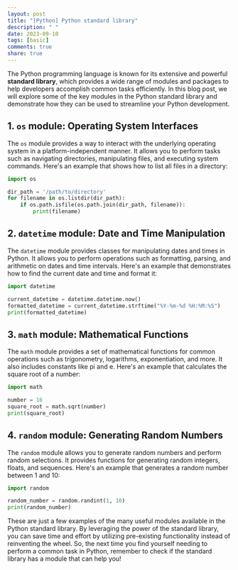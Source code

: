 ```yaml
---
layout: post
title: "[Python] Python standard library"
description: " "
date: 2023-09-10
tags: [basic]
comments: true
share: true
---
```


The Python programming language is known for its extensive and powerful **standard library**, which provides a wide range of modules and packages to help developers accomplish common tasks efficiently. In this blog post, we will explore some of the key modules in the Python standard library and demonstrate how they can be used to streamline your Python development.

## 1. `os` module: Operating System Interfaces

The `os` module provides a way to interact with the underlying operating system in a platform-independent manner. It allows you to perform tasks such as navigating directories, manipulating files, and executing system commands. Here's an example that shows how to list all files in a directory:

```python
import os

dir_path = '/path/to/directory'
for filename in os.listdir(dir_path):
    if os.path.isfile(os.path.join(dir_path, filename)):
        print(filename)
```

## 2. `datetime` module: Date and Time Manipulation

The `datetime` module provides classes for manipulating dates and times in Python. It allows you to perform operations such as formatting, parsing, and arithmetic on dates and time intervals. Here's an example that demonstrates how to find the current date and time and format it:

```python
import datetime

current_datetime = datetime.datetime.now()
formatted_datetime = current_datetime.strftime("%Y-%m-%d %H:%M:%S")
print(formatted_datetime)
```

## 3. `math` module: Mathematical Functions

The `math` module provides a set of mathematical functions for common operations such as trigonometry, logarithms, exponentiation, and more. It also includes constants like pi and e. Here's an example that calculates the square root of a number:

```python
import math

number = 16
square_root = math.sqrt(number)
print(square_root)
```

## 4. `random` module: Generating Random Numbers

The `random` module allows you to generate random numbers and perform random selections. It provides functions for generating random integers, floats, and sequences. Here's an example that generates a random number between 1 and 10:

```python
import random

random_number = random.randint(1, 10)
print(random_number)
```

These are just a few examples of the many useful modules available in the Python standard library. By leveraging the power of the standard library, you can save time and effort by utilizing pre-existing functionality instead of reinventing the wheel. So, the next time you find yourself needing to perform a common task in Python, remember to check if the standard library has a module that can help you!